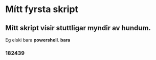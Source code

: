 # Mítt fyrsta skript

## Mítt skript vísir stuttligar myndir av hundum.

Eg elski bara **powershell**.
__**bara**__

### 182439
